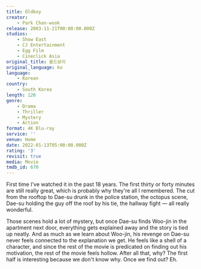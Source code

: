 ```yaml
---
title: Oldboy
creator:
    - Park Chan-wook
release: 2003-11-21T00:00:00.000Z
studios:
    - Show East
    - CJ Entertainment
    - Egg Film
    - Cineclick Asia
original_title: 올드보이
original_language: ko
language:
    - Korean
country:
    - South Korea
length: 120
genre:
    - Drama
    - Thriller
    - Mystery
    - Action
format: 4K Blu-ray
service: ''
venue: Home
date: 2022-01-13T05:00:00.000Z
rating: '3'
revisit: true
media: Movie
tmdb_id: 670
---
```


First time I've watched it in the past 18 years. The first thirty or forty minutes are still really great, which is probably why they're all I remembered. The cut from the rooftop to Dae-su drunk in the police station, the octopus scene, Dae-su holding the guy off the roof by his tie, the hallway fight — all really wonderful.

Those scenes hold a lot of mystery, but once Dae-su finds Woo-jin in the apartment next door, everything gets explained away and the story is tied up neatly. And as much as we learn about Woo-jin, his revenge on Dae-su never feels connected to the explanation we get. He feels like a shell of a character, and since the rest of the movie is predicated on finding out his motivation, the rest of the movie feels hollow. After all that, why? The first half is interesting because we don't know why. Once we find out? Eh.
